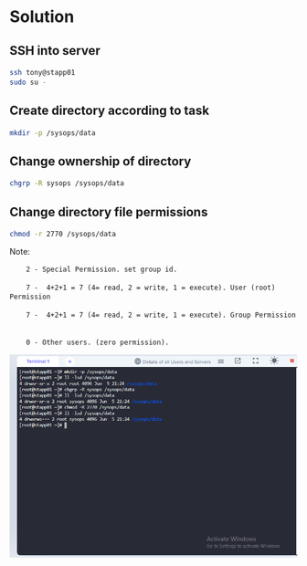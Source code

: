 # Solution

## SSH into server

```bash
ssh tony@stapp01
sudo su -
```

## Create directory according to task

```bash
mkdir -p /sysops/data 
```

## Change ownership of directory 

```bash
chgrp -R sysops /sysops/data
```

## Change directory file permissions

```bash
chmod -r 2770 /sysops/data
```

Note:

        2 - Special Permission. set group id.

        7 -  4+2+1 = 7 (4= read, 2 = write, 1 = execute). User (root) Permission

        7 -  4+2+1 = 7 (4= read, 2 = write, 1 = execute). Group Permission


        0 - Other users. (zero permission).  
        

![image](/images/collab.PNG)